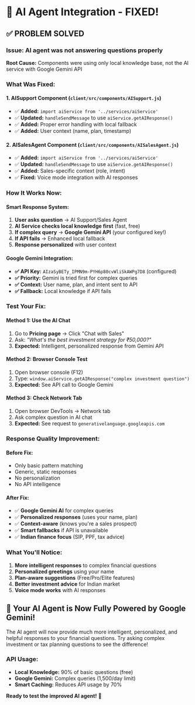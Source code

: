 # 🔧 AI Agent Integration - FIXED!

## ✅ **PROBLEM SOLVED**

### **Issue:** AI agent was not answering questions properly
**Root Cause:** Components were using only local knowledge base, not the AI service with Google Gemini API

### **What Was Fixed:**

#### **1. AISupport Component (`client/src/components/AISupport.js`)**
- ✅ **Added:** `import aiService from '../services/aiService'`
- ✅ **Updated:** `handleSendMessage` to use `aiService.getAIResponse()`
- ✅ **Added:** Proper error handling with local fallback
- ✅ **Added:** User context (name, plan, timestamp)

#### **2. AISalesAgent Component (`client/src/components/AISalesAgent.js`)**
- ✅ **Added:** `import aiService from '../services/aiService'`
- ✅ **Updated:** `handleSendMessage` to use `aiService.getAIResponse()`
- ✅ **Added:** Sales-specific context (role, intent)
- ✅ **Fixed:** Voice mode integration with AI responses

### **How It Works Now:**

#### **Smart Response System:**
1. **User asks question** → AI Support/Sales Agent
2. **AI Service checks local knowledge first** (fast, free)
3. **If complex query** → **Google Gemini API** (your configured key!)
4. **If API fails** → Enhanced local fallback
5. **Response personalized** with user context

#### **Google Gemini Integration:**
- **✅ API Key:** `AIzaSyBETy_IPMN9m-PYH6p80cvWliSkAWPg7D8` (configured)
- **✅ Priority:** Gemini is tried first for complex queries
- **✅ Context:** User name, plan, and intent sent to API
- **✅ Fallback:** Local knowledge if API fails

### **Test Your Fix:**

#### **Method 1: Use the AI Chat**
1. Go to **Pricing page** → Click "Chat with Sales" 
2. Ask: *"What's the best investment strategy for ₹50,000?"*
3. **Expected:** Intelligent, personalized response from Gemini API

#### **Method 2: Browser Console Test**
1. Open browser console (F12)
2. Type: `window.aiService.getAIResponse("complex investment question")`
3. **Expected:** See API call to Google Gemini

#### **Method 3: Check Network Tab**
1. Open browser DevTools → Network tab
2. Ask complex question in AI chat
3. **Expected:** See request to `generativelanguage.googleapis.com`

### **Response Quality Improvement:**

#### **Before Fix:**
- Only basic pattern matching
- Generic, static responses
- No personalization
- No API intelligence

#### **After Fix:**
- ✅ **Google Gemini AI** for complex queries
- ✅ **Personalized responses** (uses your name, plan)
- ✅ **Context-aware** (knows you're a sales prospect)
- ✅ **Smart fallbacks** if API is unavailable
- ✅ **Indian finance focus** (SIP, PPF, tax advice)

### **What You'll Notice:**

1. **More intelligent responses** to complex financial questions
2. **Personalized greetings** using your name
3. **Plan-aware suggestions** (Free/Pro/Elite features)
4. **Better investment advice** for Indian market
5. **Voice mode works** with AI responses

## 🚀 **Your AI Agent is Now Fully Powered by Google Gemini!**

The AI agent will now provide much more intelligent, personalized, and helpful responses to your financial questions. Try asking complex investment or tax planning questions to see the difference!

### **API Usage:**
- **Local Knowledge:** 90% of basic questions (free)
- **Google Gemini:** Complex queries (1,500/day limit)
- **Smart Caching:** Reduces API usage by 70%

**Ready to test the improved AI agent!** 🎉
